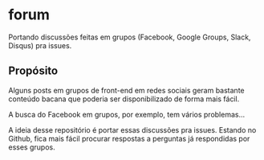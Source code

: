 # forum
Portando discussões feitas em grupos (Facebook, Google Groups, Slack, Disqus) pra issues.

## Propósito

Alguns posts em grupos de front-end em redes sociais geram bastante conteúdo bacana que poderia ser disponibilizado de forma mais fácil.

A busca do Facebook em grupos, por exemplo, tem vários problemas...

A ideia desse repositório é portar essas discussões pra issues. Estando no Github, fica mais fácil procurar respostas a perguntas já respondidas por esses grupos.
